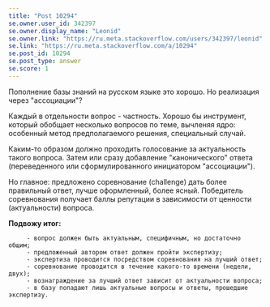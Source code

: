 ```yaml
---
title: "Post 10294"
se.owner.user_id: 342397
se.owner.display_name: "Leonid"
se.owner.link: "https://ru.meta.stackoverflow.com/users/342397/leonid"
se.link: "https://ru.meta.stackoverflow.com/a/10294"
se.post_id: 10294
se.post_type: answer
se.score: 1
---
```

<p>Пополнение базы знаний на русском языке это хорошо. Но реализация через "ассоциации"? </p>

<p>Каждый в отдельности вопрос - частность. Хорошо бы инструмент, который обобщает несколько вопросов по теме, вычленяя ядро: особенный метод предполагаемого решения, специальный случай.</p>

<p>Каким-то образом должно проходить голосование за актуальность такого вопроса. Затем или сразу добавление "канонического" ответа (переведенного или сформулированного инициатором "ассоциации").</p>

<p>Но главное: предложено соревнование (challenge) дать более правильный ответ, лучше оформленный, более ясный. Победитель соревнования получает баллы репутации в зависимости от ценности (актуальности) вопроса.</p>

<p><strong>Подвожу итог:</strong></p>

<pre><code>     - вопрос должен быть актуальным, специфичным, но достаточно общим;
     - предложенный автором ответ должен пройти экспертизу;
     - экспертиза проводится посредством соревнования на лучший ответ;
     - соревнование проводится в течение какого-то времени (недели, двух);
     - вознаграждение за лучший ответ зависит от актуальности вопроса;
     - в базу попадают лишь актуальные вопросы и ответы, прошедшие экспертизу.
</code></pre>
